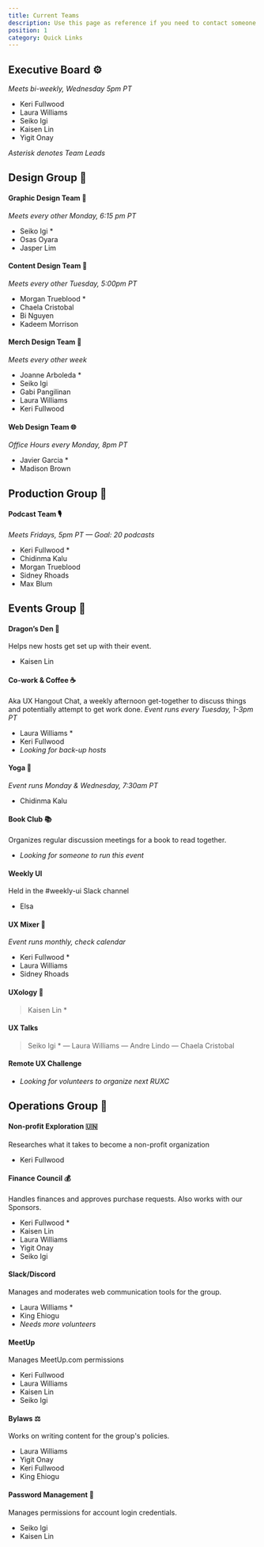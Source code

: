 ```yaml
---
title: Current Teams
description: Use this page as reference if you need to contact someone on a team.
position: 1
category: Quick Links
---
```

## Executive Board ⚙️

*Meets bi-weekly, Wednesday 5pm PT*

* Keri Fullwood
* Laura Williams
* Seiko Igi
* Kaisen Lin
* Yigit Onay

*Asterisk denotes Team Leads*

## Design Group 📣

#### Graphic Design Team 🎨

*Meets every other Monday, 6:15 pm PT*

* Seiko Igi * 
* Osas Oyara 
* Jasper Lim

#### Content Design Team 📰

*Meets every other Tuesday, 5:00pm PT*

* Morgan Trueblood * 
* Chaela Cristobal 
* Bi Nguyen 
* Kadeem Morrison

#### Merch Design Team 👕

*Meets every other week*

* Joanne Arboleda * 
* Seiko Igi 
* Gabi Pangilinan 
* Laura Williams 
* Keri Fullwood

#### Web Design Team 🌐

*Office Hours every Monday, 8pm PT*

* Javier Garcia * 
* Madison Brown

## Production Group 🎥

#### Podcast Team 🎙️

*Meets Fridays, 5pm PT — Goal: 20 podcasts*

* Keri Fullwood * 
* Chidinma Kalu 
* Morgan Trueblood 
* Sidney Rhoads 
* Max Blum

## Events Group 🎉

#### Dragon’s Den 🐲

Helps new hosts get set up with their event.

* Kaisen Lin

#### Co-work & Coffee ☕

Aka UX Hangout Chat, a weekly afternoon get-together to discuss things and potentially attempt to get work done.
*Event runs every Tuesday, 1-3pm PT*

* Laura Williams *
* Keri Fullwood
* *Looking for back-up hosts*

#### Yoga 🧘

*Event runs Monday & Wednesday, 7:30am PT*

* Chidinma Kalu 

#### Book Club 📚

Organizes regular discussion meetings for a book to read together.

* *Looking for someone to run this event*

#### Weekly UI

Held in the #weekly-ui Slack channel

* Elsa

#### UX Mixer 🎉

*Event runs monthly, check calendar*

* Keri Fullwood *
* Laura Williams
* Sidney Rhoads

#### UXology 🧪

> Kaisen Lin *

#### UX Talks

> Seiko Igi * — Laura Williams — Andre Lindo — Chaela Cristobal

#### Remote UX Challenge

* *Looking for volunteers to organize next RUXC*

## Operations Group 🔧

#### Non-profit Exploration 🇺🇳

Researches what it takes to become a non-profit organization

* Keri Fullwood

#### Finance Council 💰

Handles finances and approves purchase requests. Also works with our Sponsors.

* Keri Fullwood * 
* Kaisen Lin 
* Laura Williams 
* Yigit Onay 
* Seiko Igi

#### Slack/Discord

Manages and moderates web communication tools for the group.

* Laura Williams *
* King Ehiogu
* *Needs more volunteers*

#### MeetUp

Manages MeetUp.com permissions

* Keri Fullwood
* Laura Williams
* Kaisen Lin
* Seiko Igi

#### Bylaws ⚖️

Works on writing content for the group's policies.

* Laura Williams 
* Yigit Onay 
* Keri Fullwood 
* King Ehiogu

#### Password Management 🔑

Manages permissions for account login credentials.

* Seiko Igi 
* Kaisen Lin